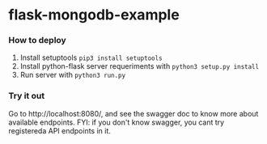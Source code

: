 # flask-mongodb-example

### How to deploy
1. Install setuptools `pip3 install setuptools`
2. Install python-flask server requeriments with `python3 setup.py install`
3. Run server with `python3 run.py`

### Try it out
Go to http://localhost:8080/, and see the swagger doc to know more about available endpoints.
FYI: if you don't know swagger, you cant try registereda API endpoints in it.
